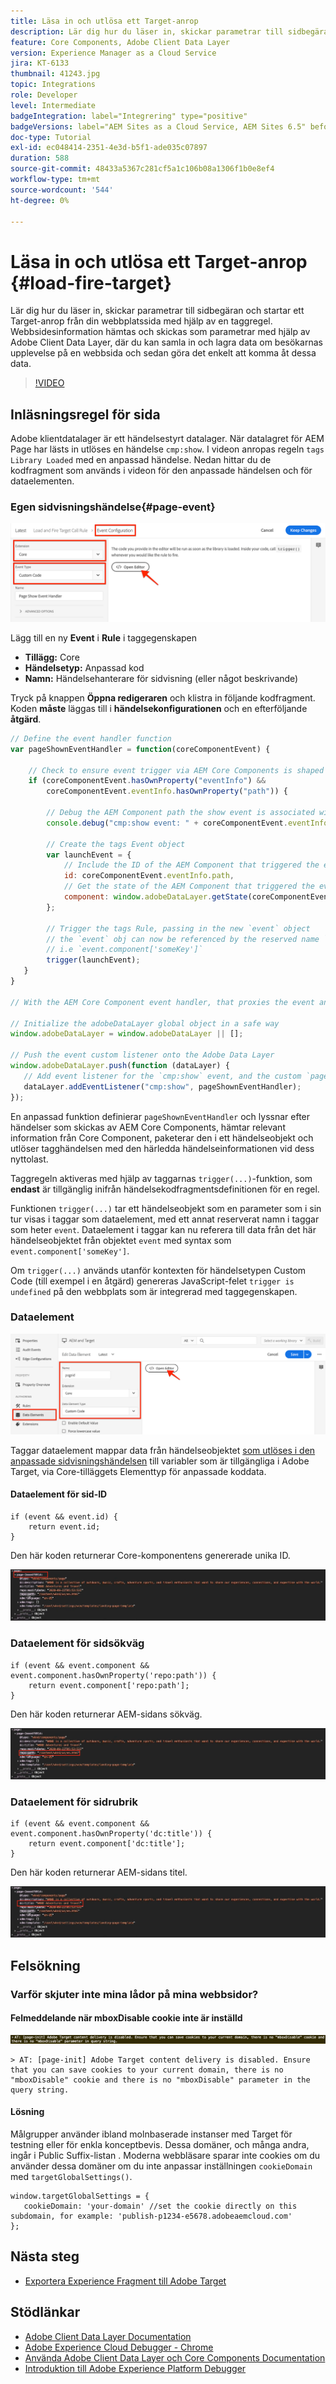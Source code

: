 ```yaml
---
title: Läsa in och utlösa ett Target-anrop
description: Lär dig hur du läser in, skickar parametrar till sidbegäran och startar ett Target-anrop från din webbplatssida med hjälp av en taggregel.
feature: Core Components, Adobe Client Data Layer
version: Experience Manager as a Cloud Service
jira: KT-6133
thumbnail: 41243.jpg
topic: Integrations
role: Developer
level: Intermediate
badgeIntegration: label="Integrering" type="positive"
badgeVersions: label="AEM Sites as a Cloud Service, AEM Sites 6.5" before-title="false"
doc-type: Tutorial
exl-id: ec048414-2351-4e3d-b5f1-ade035c07897
duration: 588
source-git-commit: 48433a5367c281cf5a1c106b08a1306f1b0e8ef4
workflow-type: tm+mt
source-wordcount: '544'
ht-degree: 0%

---
```


# Läsa in och utlösa ett Target-anrop {#load-fire-target}

Lär dig hur du läser in, skickar parametrar till sidbegäran och startar ett Target-anrop från din webbplatssida med hjälp av en taggregel. Webbsidesinformation hämtas och skickas som parametrar med hjälp av Adobe Client Data Layer, där du kan samla in och lagra data om besökarnas upplevelse på en webbsida och sedan göra det enkelt att komma åt dessa data.

>[!VIDEO](https://video.tv.adobe.com/v/41243?quality=12&learn=on)

## Inläsningsregel för sida

Adobe klientdatalager är ett händelsestyrt datalager. När datalagret för AEM Page har lästs in utlöses en händelse `cmp:show`. I videon anropas regeln `tags Library Loaded` med en anpassad händelse. Nedan hittar du de kodfragment som används i videon för den anpassade händelsen och för dataelementen.

### Egen sidvisningshändelse{#page-event}

![Händelsekonfiguration som visas på sidan och anpassad kod](assets/load-and-fire-target-call.png)

Lägg till en ny **Event** i **Rule** i taggegenskapen

+ __Tillägg:__ Core
+ __Händelsetyp:__ Anpassad kod
+ __Namn:__ Händelsehanterare för sidvisning (eller något beskrivande)

Tryck på knappen __Öppna redigeraren__ och klistra in följande kodfragment. Koden __måste__ läggas till i __händelsekonfigurationen__ och en efterföljande __åtgärd__.

```javascript
// Define the event handler function
var pageShownEventHandler = function(coreComponentEvent) {

    // Check to ensure event trigger via AEM Core Components is shaped correctly
    if (coreComponentEvent.hasOwnProperty("eventInfo") && 
        coreComponentEvent.eventInfo.hasOwnProperty("path")) {
    
        // Debug the AEM Component path the show event is associated with
        console.debug("cmp:show event: " + coreComponentEvent.eventInfo.path);

        // Create the tags Event object
        var launchEvent = {
            // Include the ID of the AEM Component that triggered the event
            id: coreComponentEvent.eventInfo.path,
            // Get the state of the AEM Component that triggered the event           
            component: window.adobeDataLayer.getState(coreComponentEvent.eventInfo.path)
        };

        // Trigger the tags Rule, passing in the new `event` object
        // the `event` obj can now be referenced by the reserved name `event` by other tags data elements
        // i.e `event.component['someKey']`
        trigger(launchEvent);
   }
}

// With the AEM Core Component event handler, that proxies the event and relevant information to Data Collection, defined above...

// Initialize the adobeDataLayer global object in a safe way
window.adobeDataLayer = window.adobeDataLayer || [];

// Push the event custom listener onto the Adobe Data Layer
window.adobeDataLayer.push(function (dataLayer) {
   // Add event listener for the `cmp:show` event, and the custom `pageShownEventHandler` function as the callback
   dataLayer.addEventListener("cmp:show", pageShownEventHandler);
});
```

En anpassad funktion definierar `pageShownEventHandler` och lyssnar efter händelser som skickas av AEM Core Components, hämtar relevant information från Core Component, paketerar den i ett händelseobjekt och utlöser tagghändelsen med den härledda händelseinformationen vid dess nyttolast.

Taggregeln aktiveras med hjälp av taggarnas `trigger(...)`-funktion, som __endast__ är tillgänglig inifrån händelsekodfragmentsdefinitionen för en regel.

Funktionen `trigger(...)` tar ett händelseobjekt som en parameter som i sin tur visas i taggar som dataelement, med ett annat reserverat namn i taggar som heter `event`. Dataelement i taggar kan nu referera till data från det här händelseobjektet från objektet `event` med syntax som `event.component['someKey']`.

Om `trigger(...)` används utanför kontexten för händelsetypen Custom Code (till exempel i en åtgärd) genereras JavaScript-felet `trigger is undefined` på den webbplats som är integrerad med taggegenskapen.


### Dataelement

![Dataelement](assets/data-elements.png)

Taggar dataelement mappar data från händelseobjektet [som utlöses i den anpassade sidvisningshändelsen](#page-event) till variabler som är tillgängliga i Adobe Target, via Core-tilläggets Elementtyp för anpassade koddata.

#### Dataelement för sid-ID

```
if (event && event.id) {
    return event.id;
}
```

Den här koden returnerar Core-komponentens genererade unika ID.

![Sida-ID](assets/pageid.png)

### Dataelement för sidsökväg

```
if (event && event.component && event.component.hasOwnProperty('repo:path')) {
    return event.component['repo:path'];
}
```

Den här koden returnerar AEM-sidans sökväg.

![Sidsökväg](assets/pagepath.png)

### Dataelement för sidrubrik

```
if (event && event.component && event.component.hasOwnProperty('dc:title')) {
    return event.component['dc:title'];
}
```

Den här koden returnerar AEM-sidans titel.

![Sidtitel](assets/pagetitle.png)

## Felsökning

### Varför skjuter inte mina lådor på mina webbsidor?

#### Felmeddelande när mboxDisable cookie inte är inställd

![Målcookie-domänfel](assets/target-cookie-error.png)

```
> AT: [page-init] Adobe Target content delivery is disabled. Ensure that you can save cookies to your current domain, there is no "mboxDisable" cookie and there is no "mboxDisable" parameter in the query string.
```

#### Lösning

Målgrupper använder ibland molnbaserade instanser med Target för testning eller för enkla konceptbevis. Dessa domäner, och många andra, ingår i Public Suffix-listan .
Moderna webbläsare sparar inte cookies om du använder dessa domäner om du inte anpassar inställningen `cookieDomain` med `targetGlobalSettings()`.

```
window.targetGlobalSettings = {  
   cookieDomain: 'your-domain' //set the cookie directly on this subdomain, for example: 'publish-p1234-e5678.adobeaemcloud.com'
};
```

## Nästa steg

+ [Exportera Experience Fragment till Adobe Target](./export-experience-fragment-target.md)

## Stödlänkar

+ [Adobe Client Data Layer Documentation](https://github.com/adobe/adobe-client-data-layer/wiki)
+ [Adobe Experience Cloud Debugger - Chrome](https://chrome.google.com/webstore/detail/adobe-experience-platform/bfnnokhpnncpkdmbokanobigaccjkpob)
+ [Använda Adobe Client Data Layer och Core Components Documentation](https://experienceleague.adobe.com/docs/experience-manager-core-components/using/developing/data-layer/overview.html)
+ [Introduktion till Adobe Experience Platform Debugger](https://experienceleague.adobe.com/docs/platform-learn/data-collection/debugger/overview.html)
